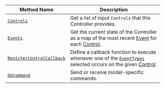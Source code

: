 Method Name | Description
----------- | -----------
[`Controls`](/components/input-controller/#controls) | Get a list of input `Controls` that this Controller provides.
[`Events`](/components/input-controller/#events) | Get the current state of the Controller as a map of the most recent [Event](/components/input-controller/#event-object) for each [Control](/components/input-controller/#control-field).
[`RegisterControlCallback`](/components/input-controller/#registercontrolcallback) | Define a callback function to execute whenever one of the [`EventTypes`](/components/input-controller/#eventtype-field) selected occurs on the given [Control](/components/input-controller/#control-field).
[`DoCommand`](/components/input-controller/#docommand) | Send or receive model-specific commands.
